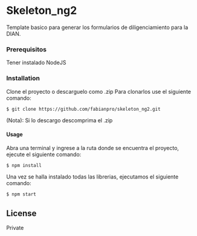 # Skeleton_ng2

Template basico para generar los formularios de diligenciamiento para la DIAN.

### Prerequisitos
Tener instalado NodeJS 

### Installation

Clone el proyecto o descarguelo como .zip
Para clonarlos use el siguiente comando:
```sh
$ git clone https://github.com/fabianpro/skeleton_ng2.git
```
(Nota): Si lo descargo descomprima el .zip

#### Usage
Abra una terminal y ingrese a la ruta donde se encuentra el proyecto, ejecute el siguiente comando:

```sh
$ npm install
```

Una vez se halla instalado todas las librerias, ejecutamos el siguiente comando:


```sh
$ npm start
```

License
----

Private
